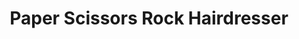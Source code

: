 ---
title: "Paper Scissors Rock Hairdresser"
url: /auckland/paper-scissors-rock-hairdresser/
shop: Friseur
---